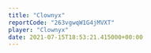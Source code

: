 ```yaml
---
title: "Clownyx"
reportCode: "263vgwqW1G4jMVXT"
player: "Clownyx"
date: 2021-07-15T18:53:21.415000+00:00
---
```

